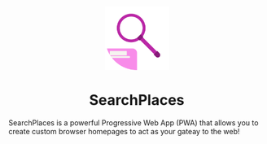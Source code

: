 <p align="center"><img width="125" src="/dist/media/img/SearchPlacesLogo.svg"></p>
<h1 align="center"><b>SearchPlaces</b></h1>
<p>SearchPlaces is a powerful Progressive Web App (PWA) that allows you to create custom browser homepages to act as your gateay to the web!</p>